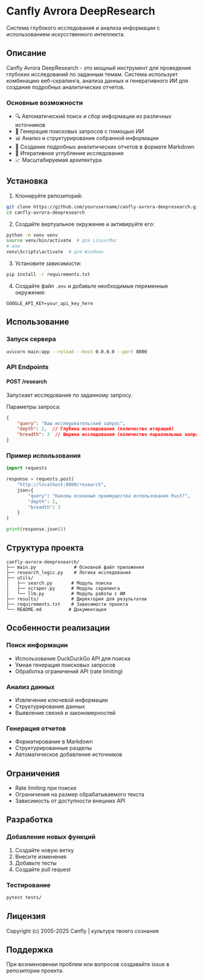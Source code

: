 # Canfly Avrora DeepResearch

Система глубокого исследования и анализа информации с использованием искусственного интеллекта.

## Описание

Canfly Avrora DeepResearch - это мощный инструмент для проведения глубоких исследований по заданным темам. Система использует комбинацию веб-скрапинга, анализа данных и генеративного ИИ для создания подробных аналитических отчетов.

### Основные возможности

- 🔍 Автоматический поиск и сбор информации из различных источников
- 🤖 Генерация поисковых запросов с помощью ИИ
- 📊 Анализ и структурирование собранной информации
- 📝 Создание подробных аналитических отчетов в формате Markdown
- 🔄 Итеративное углубление исследования
- 📈 Масштабируемая архитектура

## Установка

1. Клонируйте репозиторий:
```bash
git clone https://github.com/yourusername/canfly-avrora-deepresearch.git
cd canfly-avrora-deepresearch
```

2. Создайте виртуальное окружение и активируйте его:
```bash
python -m venv venv
source venv/bin/activate  # для Linux/Mac
# или
venv\Scripts\activate  # для Windows
```

3. Установите зависимости:
```bash
pip install -r requirements.txt
```

4. Создайте файл `.env` и добавьте необходимые переменные окружения:
```env
GOOGLE_API_KEY=your_api_key_here
```

## Использование

### Запуск сервера

```bash
uvicorn main:app --reload --host 0.0.0.0 --port 8000
```

### API Endpoints

#### POST /research
Запускает исследование по заданному запросу.

Параметры запроса:
```json
{
    "query": "Ваш исследовательский запрос",
    "depth": 2,  // Глубина исследования (количество итераций)
    "breadth": 3  // Ширина исследования (количество параллельных направлений)
}
```

### Пример использования

```python
import requests

response = requests.post(
    "http://localhost:8000/research",
    json={
        "query": "Каковы основные преимущества использования Rust?",
        "depth": 2,
        "breadth": 3
    }
)

print(response.json())
```

## Структура проекта

```
canfly-avrora-deepresearch/
├── main.py              # Основной файл приложения
├── research_logic.py    # Логика исследования
├── utils/
│   ├── search.py       # Модуль поиска
│   ├── scraper.py      # Модуль скрапинга
│   └── llm.py          # Модуль работы с ИИ
├── results/            # Директория для результатов
├── requirements.txt    # Зависимости проекта
└── README.md          # Документация
```

## Особенности реализации

### Поиск информации
- Использование DuckDuckGo API для поиска
- Умная генерация поисковых запросов
- Обработка ограничений API (rate limiting)

### Анализ данных
- Извлечение ключевой информации
- Структурирование данных
- Выявление связей и закономерностей

### Генерация отчетов
- Форматирование в Markdown
- Структурированные разделы
- Автоматическое добавление источников

## Ограничения

- Rate limiting при поиске
- Ограничения на размер обрабатываемого текста
- Зависимость от доступности внешних API

## Разработка

### Добавление новых функций
1. Создайте новую ветку
2. Внесите изменения
3. Добавьте тесты
4. Создайте pull request

### Тестирование
```bash
pytest tests/
```

## Лицензия

Copyright (c) 2005-2025 Canfly | культура твоего сознания

## Поддержка

При возникновении проблем или вопросов создавайте issue в репозитории проекта. 